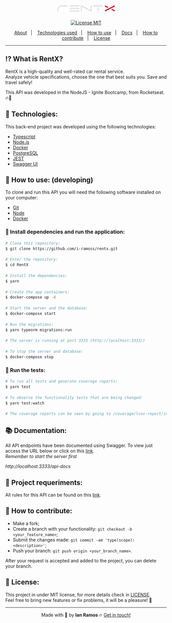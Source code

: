 <h1 align='center'>
  <img src='.github/rentx_logo.png'>
</h1>

<div align="center">
  <a href="https://opensource.org/licenses/MIT"><img alt="License MIT" src="https://img.shields.io/badge/license-MIT-brightgreen"></a>
</div>

<p align="center">
  <a href="#interrobang-what-is-rentx">About</a>&nbsp;&nbsp;&nbsp;|&nbsp;&nbsp;&nbsp;
  <a href="#rocket-technologies">Technologies used</a>&nbsp;&nbsp;&nbsp;|&nbsp;&nbsp;&nbsp;
  <a href="#construction_worker-how-to-use-developing">How to use</a>&nbsp;&nbsp;&nbsp;|&nbsp;&nbsp;&nbsp;
  <a href="#books-documentation">Docs</a>&nbsp;&nbsp;&nbsp;|&nbsp;&nbsp;&nbsp;
  <a href="#confetti_ball-how-to-contribute">How to contribute</a>&nbsp;&nbsp;&nbsp;|&nbsp;&nbsp;&nbsp;
  <a href="#key-license">License</a>
</p>

--- 

## :interrobang: What is RentX?

RentX is a high-quality and well-rated car rental service. <br>
Analyze vehicle specifications, choose the one that best suits you. Save and travel safely! <br>

This API was developed in the NodeJS - Ignite Bootcamp, from Rocketseat. 🔥🚀 


## :rocket: Technologies:

This back-end project was developed using the following technologies:

- [Typescript][typescript]
- [Node.js][nodejs]
- [Docker][docker]
- [PostgreSQL][postgresql]
- [JEST][jest]
- [Swagger UI][swagger]


## :construction_worker: How to use: (developing)

To clone and run this API you will need the following software installed on your computer:

- [Git][git]
- [Node][nodejs]
- [Docker][docker]

### :electric_plug: Install dependencies and run the application:
```bash
# Clone this repository:
$ git clone https://github.com/i-ramoss/rentx.git

# Enter the repository:
$ cd RentX

# Install the dependencies:
$ yarn

# Create the app containers:
$ docker-compose up -d

# Start the server and the database:
$ docker-compose start

# Run the migrations:
$ yarn typeorm migrations:run

# The server is running at port 3333 (http://localhost:3333/)

# To stop the server and database:
$ docker-compose stop
```

### 🧪 Run the tests:
```bash
# To run all tests and generate coverage reports:
$ yarn test

# To observe the functionality tests that are being changed:
$ yarn test:watch

# The coverage reports can be seen by going to /coverage/lcov-report/index.html and opening this html file in your browser. 
```

## :books: Documentation:
All API endpoints have been documented using Swagger. To view just access the URL below or click on this [link](http://localhost:3333/api-docs). <br>
*Remember to start the server first*

*http://localhost:3333/api-docs* 


## 📌 Project requeriments:
All rules for this API can be found on this [link](./docs/requeriments_en.md).


## :confetti_ball: How to contribute:

-  Make a fork;
-  Create a branch with your functionality: `git checkout -b <your_feature_name>`;
-  Submit the changes made: `git commit -am 'type(scope): <description>'`;
-  Push your branch: `git push origin <your_branch_name>`.

After your request is accepted and added to the project, you can delete your branch.


## :key: License:

This project in under MIT license, for more details check in [LICENSE][license]. <br>
Feel free to bring new features or fix problems, it will be a pleasure! 💜

---

<div align='center'>
  Made with 💚  by <strong>Ian Ramos</strong> 🔥
  <a href='https://www.linkedin.com/in/ian-ramos/'>Get in touch!</a>
</div>



[typescript]: https://www.typescriptlang.org/
[nodejs]: https://nodejs.org/en/
[express]: https://expressjs.com/pt-br/
[postgresql]: https://www.enterprisedb.com/downloads/postgres-postgresql-downloads
[multer]: https://github.com/expressjs/multer
[swagger]: https://swagger.io/
[git]: https://git-scm.com
[docker]: https://www.docker.com/
[jest]: https://jestjs.io/

[license]: https://github.com/i-ramoss/Foodfy/blob/master/LICENSE
[linkedin]: https://www.linkedin.com/in/ian-ramos/